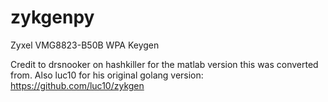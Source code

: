 # zykgenpy
Zyxel VMG8823-B50B WPA Keygen

Credit to drsnooker on hashkiller for the matlab version this was converted from. Also luc10 for his original golang version: https://github.com/luc10/zykgen
